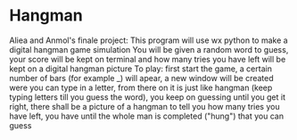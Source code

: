 Hangman
=======

Aliea and Anmol's finale project:
This program will use wx python to make a digital hangman game simulation
You will be given a random word to guess, your score will be kept on terminal and how many tries you have  left will be kept on a digital hangman picture
To play:
first start the game,
a certain number of bars (for example _) will apear,
a new window will be created were you can type in a letter,
from there on it is just like hangman (keep typing letters till you guess the word),
you keep on guessing until you get it right,
there shall be a picture of a hangman to tell you how many tries you have left,
you have until the whole man is completed ("hung") that you can guess
